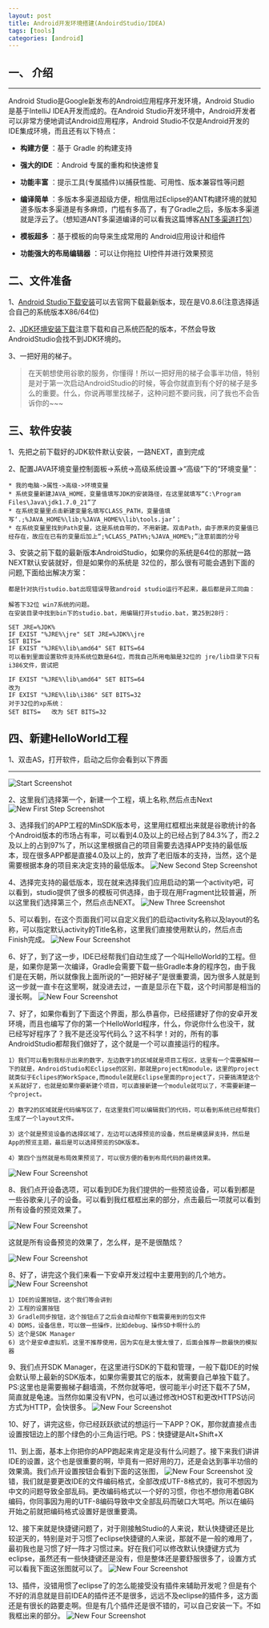 ```yaml
---
layout: post
title: Android开发环境搭建(AndoirdStudio/IDEA)
tags: [tools]
categories: [android]
---
```


## 一、 介绍

------
Android Studio是Google新发布的Android应用程序开发环境，Android Studio是基于IntelliJ IDEA开发而成的。在Android Studio开发环境中，Android开发者可以非常方便地调试Android应用程序，Android Studio不仅是Android开发的IDE集成环境，而且还有以下特点：

- **构建方便** ：基于 Gradle 的构建支持

- **强大的IDE** ：Android 专属的重构和快速修复

- **功能丰富** ：提示工具(专属插件)以捕获性能、可用性、版本兼容性等问题

- **编译简单** ：多版本多渠道超级方便，相信用过Eclipse的ANT构建环境的就知道多版本多渠道是有多麻烦，门槛有多高了，有了Gradle之后，多版本多渠道就是浮云了。（想知道ANT多渠道编译的可以看我这篇博客[ANT多渠道打包](http://frank-zhu.github.io/2014-05-23-android-ant.html)）

- **模板超多** ：基于模板的向导来生成常用的 Android应用设计和组件

- **功能强大的布局编辑器** ：可以让你拖拉 UI控件并进行效果预览

## 二、文件准备


1、[Android Studio下载安装](http://developer.android.com/sdk/installing/studio.html)可以去官网下载最新版本，现在是V0.8.6(注意选择适合自己的系统版本X86/64位)

2、[JDK环境安装下载](http://www.oracle.com/technetwork/java/javase/downloads/jdk7-downloads-1880260.html)注意下载和自己系统匹配的版本，不然会导致AndroidStudio会找不到JDK环境的。

3、一把好用的梯子。
>在天朝想使用谷歌的服务，你懂得！所以一把好用的梯子会事半功倍，特别是对于第一次启动AndroidStudio的时候，等会你就直到有个好的梯子是多么的重要。什么，你说再哪里找梯子，这种问题不要问我，问了我也不会告诉你的~~~


## 三、软件安装

1、先把之前下载好的JDK软件默认安装，一路NEXT，直到完成

2、配置JAVA环境变量控制面板→系统→高级系统设置→“高级”下的“环境变量”：

    * 我的电脑->属性->高级->环境变量
    * 系统变量新建JAVA_HOME，变量值填写JDK的安装路径，在这里就填写“C:\Program Files\Java\jdk1.7.0_21”了
	* 在系统变量里点击新建变量名填写CLASS_PATH，变量值填写‘.;%JAVA_HOME%\lib;%JAVA_HOME%\lib\tools.jar’；
    * 在系统变量里找到Path变量，这是系统自带的，不用新建。双击Path，由于原来的变量值已经存在，故应在已有的变量后加上“;%CLASS_PATH%;%JAVA_HOME%;”注意前面的分号
3、安装之前下载的最新版本AndroidStudio，如果你的系统是64位的那就一路NEXT默认安装就好，但是如果你的系统是
32位的，那么很有可能会遇到下面的问题,下面给出解决方案：

```
都是针对执行studio.bat出现错误导致android studio运行不起来，最后都是异工同曲：

解答下32位 win7系统的问题。
在安装目录中找到bin下的studio.bat，用编辑打开studio.bat，第25到28行：

SET JRE=%JDK%
IF EXIST "%JRE%\jre" SET JRE=%JDK%\jre
SET BITS=
IF EXIST "%JRE%\lib\amd64" SET BITS=64
可以看到里面设置软件支持系统位数是64位，而我自己所用电脑是32位的 jre/lib目录下只有i386文件，尝试把

IF EXIST "%JRE%\lib\amd64" SET BITS=64
改为
IF EXIST "%JRE%\lib\i386" SET BITS=32
对于32位的xp系统：
SET BITS=   改为 SET BITS=32
```

## 四、新建HelloWorld工程
1、双击AS，打开软件，启动之后你会看到以下界面

---------
![Start Screenshot][01]

2、这里我们选择第一个，新建一个工程，填上名称,然后点击Next
![New First Step Screenshot][02]

3、选择我们的APP工程的MinSDK版本号，这里用红框框出来就是谷歌统计的各个Android版本的市场占有率，可以看到4.0及以上的已经占到了84.3%了，而2.2及以上的占到97%了，所以这里根据自己的项目需要去选择APP支持的最低版本，现在很多APP都是直接4.0及以上的，放弃了老旧版本的支持，当然，这个是需要根据本身的项目来决定支持的最低版本。
![New Second Step Screenshot][03]

4、选择完支持的最低版本，现在就来选择我们应用启动的第一个activity吧，可以看到，studio提供了很多的模板可供选择，由于现在用Fragment比较普遍，所以这里我们选择第三个，然后点击NEXT。
![New Three Screenshot][04]

5、可以看到，在这个页面我们可以自定义我们的启动activity名称以及layout的名称，可以指定默认activity的Title名称，这里我们直接使用默认的，然后点击Finish完成。
![New Four Screenshot][05]

6、好了，到了这一步，IDE已经帮我们自动生成了一个叫HelloWorld的工程。但是，如果你是第一次编译，Gradle会需要下载一些Gradle本身的程序包，由于我们是在天朝，所以就像我上面所说的“一把好梯子”是很重要滴，因为很多人就是到这一步就一直卡在这里啊，就没进去过，一直是显示在下载，这个时间那是相当的漫长啊。
![New Four Screenshot][06]

7、好了，如果你看到了下面这个界面，那么恭喜你，已经搭建好了你的安卓开发环境，而且也编写了你的第一个HelloWorld程序，什么，你说你什么也没干，就已经写好程序了？我不是还没写代码么？这不科学！对的，所有的事AndroidStudio都帮我们做好了，这个就是一个可以直接运行的程序。

    1）我们可以看到我标示出来的数字，左边数字1的区域就是项目工程区，这里有一个需要解释一下的就是，AndroidStudio和Eclipse的区别，那就是project和module，这里的project就类似于Eclipes的WorkSpace,而module就是Eclipse里面的project了，只要搞清楚这个关系就好了，也就是如果你要新建个项目，可以直接新建一个module就可以了，不需要新建一个project。
    
    2）数字2的区域就是代码编写区了，在这里我们可以编辑我们的代码，可以看到系统已经帮我们生成了一个layout文件。
    
    3）这个就是预览设备的选择区域了，左边可以选择预览的设备，然后是横竖屏支持，然后是App的预览主题，最后是可以选择预览的SDK版本。
    
    4）第四个当然就是布局效果预览了，可以很方便的看到布局代码的最终效果。

![New Four Screenshot][07]

8、我们点开设备选项，可以看到IDE为我们提供的一些预览设备，可以看到都是一些谷歌亲儿子的设备。可以看到我红框框出来的部分，点击最后一项就可以看到所有设备的预览效果了。

![New Four Screenshot][08]

这就是所有设备预览的效果了，怎么样，是不是很酷炫？

![New Four Screenshot][09]

8、好了，讲完这个我们来看一下安卓开发过程中主要用到的几个地方。
![New Four Screenshot][10]

    1）IDE的设置按钮，这个我们等会讲到
    2）工程的设置按钮
    3）Gradle同步按钮，这个按钮点了之后会自动帮你下载需要用到的包文件
    4）DDMS，设备信息，可以做一些操作，比如debug、操作SD卡啊什么的
    5）这个是SDK Manager
    6) 这个是安卓虚拟机，这里不推荐使用，因为实在是太慢太慢了，后面会推荐一款最快的模拟器

9、我们点开SDK Manager，在这里进行SDK的下载和管理，一般下载IDE的时候会默认带上最新的SDK版本，如果你需要其它的版本，就需要自己单独下载了。PS:这里也是需要搬梯子翻墙滴，不然你就等吧，很可能半小时还下载不了5M，简直就是龟速。当然你如果没有VPN，也可以通过修改HOST和更改HTTPS访问方式为HTTP，会快很多。
![New Four Screenshot][11]

10、好了，讲完这些，你已经跃跃欲试的想运行一下APP？OK，那你就直接点击设置按钮边上的那个绿色的小三角运行吧。PS：快捷键是Alt+Shift+X

11、到上面，基本上你把你的APP跑起来肯定是没有什么问题了。接下来我们讲讲IDE的设置，这个也是很重要的啊，毕竟有一把好用的刀，还是会达到事半功倍的效果滴。我们点开设置按钮会看到下面的这张图，
![New Four Screenshot][12]
没错，我们就是要更改IDE的文件编码格式，全部改成UTF-8格式的，我可不想因为中文的问题导致全部乱码。更改编码格式以一个好的习惯，你也不想你用着GBK编码，你同事因为用的UTF-8编码导致中文全部乱码而破口大骂吧。所以在编码开始之前就把编码格式设置好是很重要滴。

12、接下来就是快捷键问题了，对于刚接触Studio的人来说，默认快捷键还是比较逆天的，特别是对于习惯了eclipse快捷键的人来说，那就不是一般的难用了，最初我也是习惯了好一阵才习惯过来。好在我们可以修改默认快捷键方式为eclipse，虽然还有一些快捷键还是没有，但是整体还是要舒服很多了，设置方式可以看我下面这张图就可以了。
![New Four Screenshot][14]

13、插件，没错用惯了eclipse了的怎么能接受没有插件来辅助开发呢？但是有个不好的消息就是目前IDEA的插件还不是很多，远远不及eclipse的插件多，这方面还是有很长的路要走啊。但是有几个插件还是很不错的，可以自己安装一下。不如我框出来的部分。
![New Four Screenshot][13]


[01]: https://raw.githubusercontent.com/Frank-Zhu/Frank-Zhu.github.io/master/img/android_studio_20140822/andoird_studio_20140822_01.png
[02]: https://raw.githubusercontent.com/Frank-Zhu/Frank-Zhu.github.io/master/img/android_studio_20140822/android_studio_20140822_02.png
[03]: https://raw.githubusercontent.com/Frank-Zhu/Frank-Zhu.github.io/master/img/android_studio_20140822/android_studio_20140822_03.png
[04]: https://raw.githubusercontent.com/Frank-Zhu/Frank-Zhu.github.io/master/img/android_studio_20140822/android_studio_20140822_04.png
[05]: https://raw.githubusercontent.com/Frank-Zhu/Frank-Zhu.github.io/master/img/android_studio_20140822/android_studio_20140822_05.png
[06]: https://raw.githubusercontent.com/Frank-Zhu/Frank-Zhu.github.io/master/img/android_studio_20140822/android_studio_20140822_06.png
[07]: https://raw.githubusercontent.com/Frank-Zhu/Frank-Zhu.github.io/master/img/android_studio_20140822/android_studio_20140822_07.png
[08]: https://raw.githubusercontent.com/Frank-Zhu/Frank-Zhu.github.io/master/img/android_studio_20140822/android_studio_20140822_08.png
[09]: https://raw.githubusercontent.com/Frank-Zhu/Frank-Zhu.github.io/master/img/android_studio_20140822/android_studio_20140822_09.png
[10]: https://raw.githubusercontent.com/Frank-Zhu/Frank-Zhu.github.io/master/img/android_studio_20140822/android_studio_20140822_10.png
[11]: https://raw.githubusercontent.com/Frank-Zhu/Frank-Zhu.github.io/master/img/android_studio_20140822/android_studio_20140822_11.png
[12]: https://raw.githubusercontent.com/Frank-Zhu/Frank-Zhu.github.io/master/img/android_studio_20140822/android_studio_20140822_12.png
[13]: https://raw.githubusercontent.com/Frank-Zhu/Frank-Zhu.github.io/master/img/android_studio_20140822/android_studio_20140822_13.png
[14]: https://raw.githubusercontent.com/Frank-Zhu/Frank-Zhu.github.io/master/img/android_studio_20140822/android_studio_20140822_14.png
